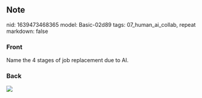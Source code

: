 ## Note
nid: 1639473468365
model: Basic-02d89
tags: 07_human_ai_collab, repeat
markdown: false

### Front
Name the 4 stages of job replacement due to AI.

### Back
<img src="paste-398603abda470d0fbf33b5a9a6f5588f26a56a83.jpg">
